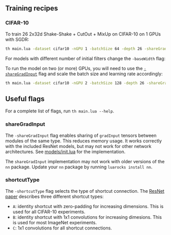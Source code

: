 Training recipes
----------------

### CIFAR-10

To train 26 2x32d Shake-Shake + CutOut + MixUp on CIFAR-10 on 1 GPUs with SGDR:

```bash
th main.lua -dataset cifar10 -nGPU 1 -batchSize 64 -depth 26 -shareGradInput false -optnet true -nEpochs 1800 -netType shakeshake -lrShape cosine -baseWidth 32 -LR 0.1 -forwardShake true -backwardShake true -shakeImage true -Te 120 -Tmult 2 -widenFactor 1 -irun 1 -cutout_half_size 8 -alpha 0.2
```

For models with different number of initial filters change the `-baseWidth` flag:

To run the model on two (or more) GPUs, you will need to use the [`-shareGradInput`](#sharegradinput) flag and scale the batch size and learning rate accordingly:

```bash
th main.lua -dataset cifar10 -nGPU 2 -batchSize 128 -depth 26 -shareGradInput true -optnet false -nEpochs 1800 -netType shakeshake -lrShape cosine -baseWidth 32 -LR 0.2 -forwardShake true -backwardShake true -shakeImage true -Te 120 -Tmult 2 -widenFactor 1 -irun 1 -cutout_half_size 8 -alpha 0.2

```

## Useful flags

For a complete list of flags, run `th main.lua --help`.

### shareGradInput

The `-shareGradInput` flag enables sharing of `gradInput` tensors between modules of the same type. This reduces
memory usage. It works correctly with the included ResNet models, but may not work for other network architectures. See 
[models/init.lua](models/init.lua#L42-L60) for the implementation.

The `shareGradInput` implementation may not work with older versions of the `nn` package. Update your `nn` package by running `luarocks install nn`.

### shortcutType

The `-shortcutType` flag selects the type of shortcut connection. The [ResNet paper](http://arxiv.org/abs/1512.03385) describes three different shortcut types:
- `A`: identity shortcut with zero-padding for increasing dimensions. This is used for all CIFAR-10 experiments.
- `B`: identity shortcut with 1x1 convolutions for increasing dimesions. This is used for most ImageNet experiments.
- `C`: 1x1 convolutions for all shortcut connections.
